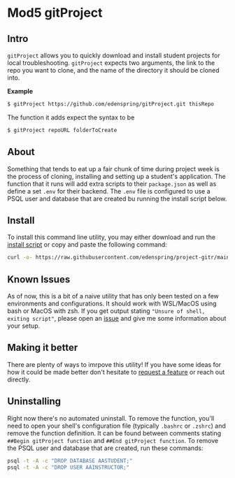 # Mod5 gitProject

## Intro
`gitProject` allows you to quickly download and install student projects for
local troubleshooting. `gitProject` expects two arguments, the link to the repo
you want to clone, and the name of the directory it should be cloned into. 

**Example**
```sh
$ gitProject https://github.com/edenspring/gitProject.git thisRepo
```
The function it adds expect the syntax to be 
```sh
$ gitProject repoURL folderToCreate
```

## About
Something that tends to eat up a fair chunk of time during project week is the
process of cloning, installing and setting up a student's application. The
function that it runs will add extra scripts to their `package.json` as well as
define a set `.env` for their backend. The `.env` file is configured to use a
PSQL user and database that are created bu running the install script below.

## Install
To install this command line utility, you may either download and run the
[install script][install] or copy and paste the following command:
```sh
curl -o- https://raw.githubusercontent.com/edenspring/project-gitr/main/src/install.sh | bash
```
## Known Issues
As of now, this is a bit of a naive utility that has only been tested on a few
environments and configurations. It should work with WSL/MacOS using bash or
MacOS with zsh. If you get output stating `"Unsure of shell, exiting script"`,
please open an [issue][issues] and give me some information about your setup. 

## Making it better
There are plenty of ways to imrpove this utility! If you have some ideas for how
it could be made better don't hesitate to [request a feature][issues] or reach
out directly. 

## Uninstalling
Right now there's no automated uninstall. To remove the function, you'll need to
open your shell's configuration file (typically `.bashrc` or `.zshrc`) and
remove the function definition. It can be found between comments stating 
`##Begin gitProject function` and `##End gitProject function`. To remove the
PSQL user and database that are created, run these commands:
```sh
psql -t -A -c "DROP DATABASE AASTUDENT;"
psql -t -A -c "DROP USER AAINSTRUCTOR;"
```

[install]: https://github.com/edenspring/gitProject/blob/main/src/install.sh
[issues]: https://github.com/edenspring/gitProject/issues